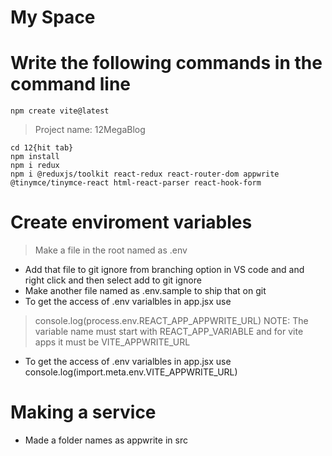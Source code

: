 # My Space

# Write the following commands in the command line
```
npm create vite@latest
```
> Project name: 12MegaBlog
```
cd 12{hit tab}
npm install
npm i redux
npm i @reduxjs/toolkit react-redux react-router-dom appwrite @tinymce/tinymce-react html-react-parser react-hook-form
```

# Create enviroment variables
> Make a file in the root named as .env
* Add that file to git ignore from branching option in VS code and and right click and then select add to git ignore
* Make another file named as .env.sample to ship that on git
* To get the access of .env varialbles in app.jsx use
> console.log(process.env.REACT_APP_APPWRITE_URL)
> NOTE: The variable name must start with REACT_APP_VARIABLE and for vite apps it must be VITE_APPWRITE_URL 
* To get the access of .env varialbles in app.jsx use console.log(import.meta.env.VITE_APPWRITE_URL)

# Making a service
* Made a folder names as appwrite in src
